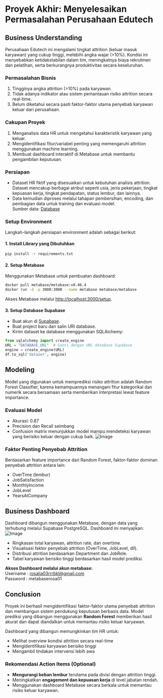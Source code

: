 # Proyek Akhir: Menyelesaikan Permasalahan Perusahaan Edutech

## Business Understanding
Perusahaan Edutech ini mengalami tingkat attrition (keluar masuk karyawan) yang cukup tinggi, melebihi angka wajar (>10%). Kondisi ini menyebabkan ketidakstabilan dalam tim, meningkatnya biaya rekrutmen dan pelatihan, serta berkurangnya produktivitas secara keseluruhan.

### Permasalahan Bisnis
1. Tingginya angka attrition (>10%) pada karyawan.
2. Tidak adanya indikator atau sistem pemantauan risiko attrition secara real-time.
3. Belum diketahui secara pasti faktor-faktor utama penyebab karyawan keluar dari perusahaan.

### Cakupan Proyek
1. Menganalisis data HR untuk mengetahui karakteristik karyawan yang keluar.
2. Mengidentifikasi fitur/variabel penting yang memengaruhi attrition menggunakan machine learning.
3. Membuat dashboard interaktif di Metabase untuk membantu pengambilan keputusan.

### Persiapan
- Dataset HR fiktif yang disesuaikan untuk kebutuhan analisis attrition. Dataset mencakup berbagai atribut seperti usia, jenis pekerjaan, tingkat kepuasan kerja, tingkat pendapatan, status lembur, dan lainnya.  
- Data kemudian diproses melalui tahapan pembersihan, encoding, dan pembagian data untuk training dan evaluasi model.  
Sumber data: [Database](https://github.com/dicodingacademy/dicoding_dataset/blob/main/employee/employee_data.csv)

### Setup Environment
Langkah-langkah persiapan environment adalah sebagai berikut:
#### 1. Install Library yang Dibutuhkan
```bash
pip install -r requirements.txt
```

#### 2. Setup Metabase
Menggunakan Metabase untuk pembuatan dashboard:
```bash
docker pull metabase/metabase:v0.46.4
docker run -d -p 3000:3000 --name metabase metabase/metabase
```
Akses Metabase melalui [http://localhost:3000/setup](http://localhost:3000/setup).

#### 3. Setup Database Supabase
- Buat akun di [Supabase](https://supabase.com/dashboard/sign-in).
- Buat project baru dan salin URI database.
- Kirim dataset ke database menggunakan SQLAlchemy:

```python
from sqlalchemy import create_engine
URL = "DATABASE_URL"  # Ganti dengan URL database Supabase
engine = create_engine(URL)
df.to_sql('dataset', engine)
```

## Modeling
Model yang digunakan untuk memprediksi risiko attrition adalah Random Forest Classifier, karena kemampuannya menangani fitur kategorikal dan numerik secara bersamaan serta memberikan interpretasi lewat feature importance.
### Evaluasi Model
* Akurasi: 0.87
* Precision dan Recall seimbang
* Confusion matrix menunjukkan model mampu mendeteksi karyawan yang berisiko keluar dengan cukup baik.
    ![Image](https://github.com/user-attachments/assets/b47ca74d-d7fb-4d09-b6fc-d6d19d710222)
  
### Faktor Penting Penyebab Attrition
Berdasarkan feature importance dari Random Forest, faktor-faktor dominan penyebab attrition antara lain:  
* OverTime (lembur)
* JobSatisfaction
* MonthlyIncome
* JobLevel
* YearsAtCompany
  
## Business Dashboard
Dashboard dibangun menggunakan Metabase, dengan data yang terhubung melalui Supabase PostgreSQL. Dashboard ini menyajikan:
![Image](https://github.com/user-attachments/assets/533c12e9-bc56-4825-b8b5-81c3a2b05680)
* Ringkasan total karyawan, attrition rate, dan overtime.
* Visualisasi faktor penyebab attrition (OverTime, JobLevel, dll).
* Distribusi attrition berdasarkan Department dan JobRole.
* Tabel karyawan berisiko tinggi berdasarkan hasil model prediksi.  

**Akses Dashboard melalui akun metabase:**  
Username : rosalia03rrrbkl@gmail.com  
Password : metabaserosa01 

## Conclusion
Proyek ini berhasil mengidentifikasi faktor-faktor utama penyebab attrition dan membangun sistem pendukung keputusan berbasis data. Model prediksi yang dibangun menggunakan **Random Forest** memberikan hasil akurat dan dapat diandalkan untuk memantau risiko keluar karyawan.

Dashboard yang dibangun memungkinkan tim HR untuk:
* Melihat overview kondisi attrition secara real-time
* Mengidentifikasi karyawan berisiko tinggi
* Mengambil tindakan intervensi lebih awa

### Rekomendasi Action Items (Optional)
* **Mengurangi beban lembur** terutama pada divisi dengan attrition tinggi.
* Meningkatkan **engagement dan kepuasan kerja** di level jabatan rendah.
* Menggunakan dashboard Metabase secara berkala untuk memantau risiko keluar karyawan.
